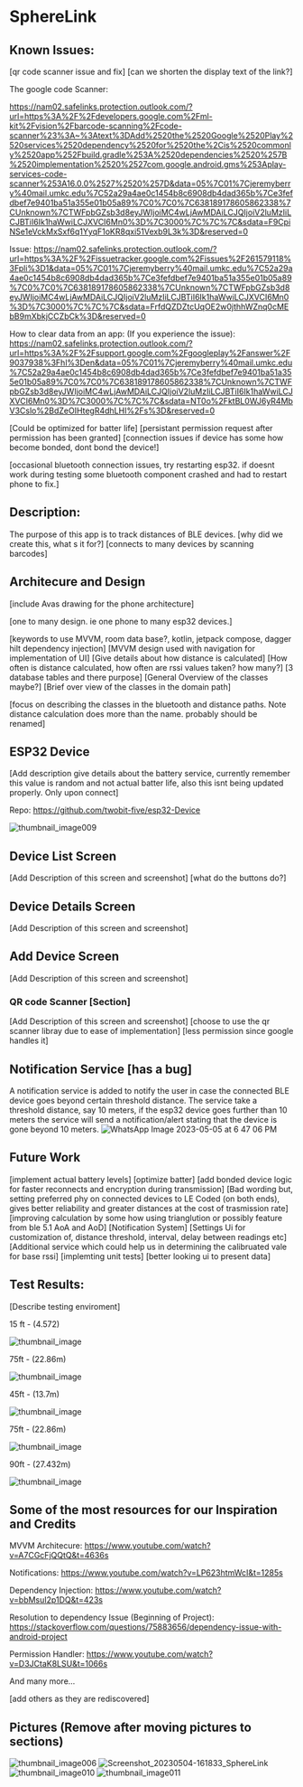# SphereLink

## Known Issues:
[qr code scanner issue and fix]
[can we shorten the display text of the link?]

The google code Scanner:

https://nam02.safelinks.protection.outlook.com/?url=https%3A%2F%2Fdevelopers.google.com%2Fml-kit%2Fvision%2Fbarcode-scanning%2Fcode-scanner%23%3A~%3Atext%3DAdd%2520the%2520Google%2520Play%2520services%2520dependency%2520for%2520the%2Cis%2520commonly%2520app%252Fbuild.gradle%253A%2520dependencies%2520%257B%2520implementation%2520%2527com.google.android.gms%253Aplay-services-code-scanner%253A16.0.0%2527%2520%257D&data=05%7C01%7Cjeremyberry%40mail.umkc.edu%7C52a29a4ae0c1454b8c6908db4dad365b%7Ce3fefdbef7e9401ba51a355e01b05a89%7C0%7C0%7C638189178605862338%7CUnknown%7CTWFpbGZsb3d8eyJWIjoiMC4wLjAwMDAiLCJQIjoiV2luMzIiLCJBTiI6Ik1haWwiLCJXVCI6Mn0%3D%7C3000%7C%7C%7C&sdata=F9CpiNSe1eVckMxSxf6q1YyqF1oKR8qxi51Vexb9L3k%3D&reserved=0

Issue:
https://nam02.safelinks.protection.outlook.com/?url=https%3A%2F%2Fissuetracker.google.com%2Fissues%2F261579118%3Fpli%3D1&data=05%7C01%7Cjeremyberry%40mail.umkc.edu%7C52a29a4ae0c1454b8c6908db4dad365b%7Ce3fefdbef7e9401ba51a355e01b05a89%7C0%7C0%7C638189178605862338%7CUnknown%7CTWFpbGZsb3d8eyJWIjoiMC4wLjAwMDAiLCJQIjoiV2luMzIiLCJBTiI6Ik1haWwiLCJXVCI6Mn0%3D%7C3000%7C%7C%7C&sdata=FrfdQZDZtcUqOE2w0jthhWZnq0cMEbB9mXbkjCCZbCk%3D&reserved=0

How to clear data from an app: (If you experience the issue): 
https://nam02.safelinks.protection.outlook.com/?url=https%3A%2F%2Fsupport.google.com%2Fgoogleplay%2Fanswer%2F9037938%3Fhl%3Den&data=05%7C01%7Cjeremyberry%40mail.umkc.edu%7C52a29a4ae0c1454b8c6908db4dad365b%7Ce3fefdbef7e9401ba51a355e01b05a89%7C0%7C0%7C638189178605862338%7CUnknown%7CTWFpbGZsb3d8eyJWIjoiMC4wLjAwMDAiLCJQIjoiV2luMzIiLCJBTiI6Ik1haWwiLCJXVCI6Mn0%3D%7C3000%7C%7C%7C&sdata=NT0o%2FktBL0WJ6yR4MbV3Cslo%2BdZeOIHtegR4dhLHI%2Fs%3D&reserved=0

[Could be optimized for batter life]
[persistant permission request after permission has been granted]
[connection issues if device has some how become bonded, dont bond the device!]

[occasional bluetooth connection issues, try restarting esp32. if doesnt work during testing some bluetooth component crashed and had to restart phone to fix.]

## Description:
The purpose of this app is to track distances of BLE devices.  [why did we create this, what s it for?] [connects to many devices by scanning barcodes]
## Architecure and Design

[include Avas drawing for the phone architecture]

[one to many design. ie one phone to many esp32 devices.]

[keywords to use MVVM, room data base?, kotlin, jetpack compose, dagger hilt dependency injection]
[MVVM design used with navigation for implementation of UI]
[Give details about how distance is calculated]
[How often is distance calculated, how often are rssi values taken? how many?]
[3 database tables and there purpose]
[General Overview of the classes maybe?]
[Brief over view of the classes in the domain path]

[focus on describing the classes in the bluetooth and distance paths. Note distance calculation does more than the name. probably should be renamed]

## ESP32 Device

[Add description give details about the battery service, currently remember this value is random and not actual batter life, also this isnt being updated properly. Only upon connect]

Repo:
https://github.com/twobit-five/esp32-Device

![thumbnail_image009](https://user-images.githubusercontent.com/69398054/236332452-cde3c514-0e89-426b-ad6a-32610d4ee51c.jpg)

## Device List Screen

[Add Description of this screen and screenshot]
[what do the buttons do?]

## Device Details Screen

[Add Description of this screen and screenshot]

## Add Device Screen

[Add Description of this screen and screenshot]

### QR code Scanner [Section]

[Add Description of this screen and screenshot]
[choose to use the qr scanner libray due to ease of implementation]
[less permission since google handles it]

## Notification Service [has a bug]
A notification service is added to notify the user in case the connected BLE device goes beyond certain threshold distance. The service take a threshold distance, say 10 meters, if the esp32 device goes further than 10 meters the service will send a notification/alert stating that the device is gone beyond 10 meters.
![WhatsApp Image 2023-05-05 at 6 47 06 PM](https://user-images.githubusercontent.com/112286488/236586060-5e330028-3db5-4eb0-8de1-b370e511ca4b.jpeg)

## Future Work
[implement actual battery levels]
[optimize batter]
[add bonded device logic for faster reconnects and encryption during transmission]
[Bad wording but, setting preferred phy on connected devices to LE Coded (on both ends), gives better reliability and greater distances at the cost of trasmission rate]
[improving calculation by some how using trianglution or possibly feature from ble 5.1 AoA and AoD]
[Notification System]
[Settings Ui for customization of, distance threshold, interval, delay between readings etc]
[Additional service which could help us in determining the calibruated vale for base rssi]
[implemting unit tests]
[better looking ui to present data]

## Test Results:

[Describe testing enviroment]

15 ft - (4.572)

![thumbnail_image](https://user-images.githubusercontent.com/69398054/236593153-b29ac1c2-2fdf-4563-a3af-4db9bf240ea9.png)

75ft - (22.86m)

![thumbnail_image](https://user-images.githubusercontent.com/69398054/236593175-dec01093-9f6c-4940-accf-7a8b6f2069ac.png)

45ft - (13.7m)

![thumbnail_image](https://user-images.githubusercontent.com/69398054/236593166-fe0f708f-d926-4956-bd28-ecf244ab164c.png)

75ft - (22.86m)

![thumbnail_image](https://user-images.githubusercontent.com/69398054/236593184-5192ebaa-1df7-4a3e-9b64-2f0d6d720bee.png)

90ft - (27.432m)

![thumbnail_image](https://user-images.githubusercontent.com/69398054/236593195-bc307c37-0484-40f3-bbcb-4ff771564a15.png)


## Some of the most resources for our Inspiration and Credits

MVVM Architecure:
https://www.youtube.com/watch?v=A7CGcFjQQtQ&t=4636s

Notifications:
https://www.youtube.com/watch?v=LP623htmWcI&t=1285s

Dependency Injection:
https://www.youtube.com/watch?v=bbMsuI2p1DQ&t=423s

Resolution to dependency Issue (Beginning of Project):
https://stackoverflow.com/questions/75883656/dependency-issue-with-android-project

Permission Handler:
https://www.youtube.com/watch?v=D3JCtaK8LSU&t=1066s

And many more...

[add others as they are rediscovered]



## Pictures (Remove after moving pictures to sections)
![thumbnail_image006](https://user-images.githubusercontent.com/69398054/236332346-4f54a794-3ea2-4d9d-b8fb-05ef127b3c41.jpg)
![Screenshot_20230504-161833_SphereLink](https://user-images.githubusercontent.com/69398054/236332669-12320b43-b5c8-4b6c-9c80-56518b51c4a8.jpg)
![thumbnail_image010](https://user-images.githubusercontent.com/69398054/236332464-c287622b-c1a4-44c5-9997-e70ccd5d0dca.jpg)
![thumbnail_image011](https://user-images.githubusercontent.com/69398054/236332481-c5f140a8-96e0-4177-8039-48e507707a7a.jpg)


